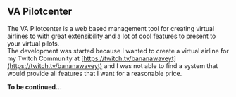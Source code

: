 ## VA Pilotcenter

The VA Pilotcenter is a web based management tool for creating virtual airlines to with great extensibility and a lot of cool features to present to your virtual pilots.  
The development was started because I wanted to create a virtual airline for my Twitch Community at [https://twitch.tv/bananawaveyt](https://twitch.tv/bananawaveyt) and I was not able to find a system that would provide all features that I want for a reasonable price.

**To be continued...**